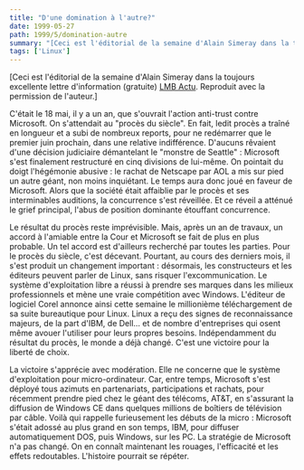 ```yaml
---
title: "D'une domination à l'autre?"
date: 1999-05-27
path: 1999/5/domination-autre
summary: "[Ceci est l'éditorial de la semaine d'Alain Simeray dans la toujours excellente lettre d'information (gratuite) LMB Actu."
tags: ['Linux']
---
```


<P>[Ceci est l'éditorial de la semaine d'Alain Simeray
dans la toujours excellente lettre d'information (gratuite) <A HREF="http://www.lmb.cnrs.fr/Webdo.html">LMB Actu</A>. Reproduit avec
la permission de l'auteur.]</P>

<P>C'était le 18 mai, il y a un an, que s'ouvrait l'action anti-trust contre
Microsoft. On s'attendait au "procès du siècle". En fait, ledit procès a
traîné en longueur et a subi de nombreux reports, pour ne redémarrer que le
premier juin prochain, dans une relative indifférence.
D'aucuns rêvaient d'une décision judiciaire démantelant le "monstre de
Seattle" : Microsoft s'est finalement restructuré en cinq divisions de
lui-même. On pointait du doigt l'hégémonie abusive : le rachat de Netscape
par AOL a mis sur pied un autre géant, non moins inquiétant. Le temps aura
donc joué en faveur de Microsoft. Alors que la société était affaiblie par
le procès et ses interminables auditions, la concurrence s'est réveillée.
Et ce réveil a atténué le grief principal, l'abus de position dominante
étouffant concurrence.</P>

<P>Le résultat du procès reste imprévisible. Mais, après un an de travaux, un
accord à l'amiable entre la Cour et Microsoft se fait de plus en plus
probable. Un tel accord est d'ailleurs recherché par toutes les parties.
Pour le procès du siècle, c'est décevant. Pourtant, au cours des derniers
mois, il s'est produit un changement important : désormais, les
constructeurs et les éditeurs peuvent parler de Linux, sans risquer
l'excommunication. Le système d'exploitation libre a réussi à prendre ses
marques dans les milieux professionnels et mène une vraie compétition avec
Windows. L'éditeur de logiciel Corel annonce ainsi cette semaine le
millionième téléchargement de sa suite bureautique pour Linux. Linux a reçu
des signes de reconnaissance majeurs, de la part d'IBM, de Dell... et de
nombre d'entreprises qui osent même avouer l'utiliser pour leurs propres
besoins.
Indépendamment du résultat du procès, le monde a déjà changé. C'est une
victoire pour la liberté de choix.</P>

<P>La victoire s'apprécie avec modération. Elle ne concerne que le système
d'exploitation pour micro-ordinateur. Car, entre temps, Microsoft s'est
déployé tous azimuts en partenariats, participations et rachats, pour
récemment prendre pied chez le géant des télécoms, AT&amp;T, en s'assurant la
diffusion de Windows CE dans quelques millions de boîtiers de télévision
par câble. Voilà qui rappelle furieusement les débuts de la micro :
Microsoft s'était adossé au plus grand en son temps, IBM, pour diffuser
automatiquement DOS, puis Windows, sur les PC. La stratégie de Microsoft
n'a pas changé. On en connaît maintenant les rouages, l'efficacité et les
effets redoutables. L'histoire pourrait se répéter.</P>


